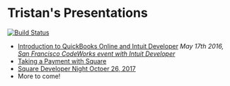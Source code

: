# Tristan's Presentations
[![Build Status](https://travis-ci.org/tristansokol/Presentations.svg?branch=master)](https://travis-ci.org/tristansokol/Presentations)

* [Introduction to QuickBooks Online and Intuit Developer](https://github.com/tristansokol/Presentations/tree/master/introduction%20to%20QuickBooks%20Online%20and%20Intuit%20Developer)
        _May 17th 2016, [San Francisco CodeWorks event with Intuit Developer](https://www.eventbrite.com/e/intuit-developer-code-works-san-francisco-edition-tickets-24935867852)_
* [Taking a Payment with Square](https://tristansokol.github.io/Presentations/Taking%20a%20Payment%20with%20Square/index.html)
* [Square Developer Night Octoer 26, 2017](https://tristansokol.github.io/Presentations/2017.10.26%20Developer%20Night/)
* More to come! 
